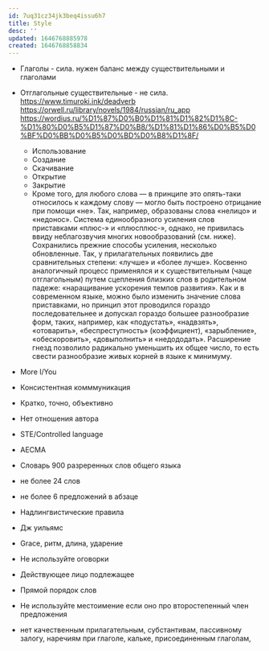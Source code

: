 ```yaml
---
id: 7uq31cz34jk3beq4issu6h7
title: Style
desc: ''
updated: 1646768885978
created: 1646768858834
---
```


- Глаголы - сила. нужен баланс между существительными и глаголами
- Отглагольные существительные - не сила. https://www.timuroki.ink/deadverb https://orwell.ru/library/novels/1984/russian/ru_app https://wordius.ru/%D1%87%D0%B0%D1%81%D1%82%D1%8C-%D1%80%D0%B5%D1%87%D0%B8/%D1%81%D1%86%D0%B5%D0%BF%D0%BB%D0%B5%D0%BD%D0%B8%D1%8F/ 
  - Использование
  - Создание
  - Скачивание
  - Открытие
  - Закрытие
  - Кроме того, для любого слова — в принципе это опять-таки относилось к каждому слову — могло быть построено отрицание при помощи «не». Так, например, образованы слова «нелицо» и «недонос». Система единообразного усиления слов приставками «плюс-» и «плюсплюс-», однако, не привилась ввиду неблагозвучия многих новообразований (см. ниже). Сохранились прежние способы усиления, несколько обновленные. Так, у прилагательных появились две сравнительных степени: «лучше» и «более лучше». Косвенно аналогичный процесс применялся и к существительным (чаще отглагольным) путем сцепления близких слов в родительном падеже: «наращивание ускорения темпов развития». Как и в современном языке, можно было изменить значение слова приставками, но принцип этот проводился гораздо последовательнее и допускал гораздо большее разнообразие форм, таких, например, как «подустать», «надвзять», «отоварить», «беспреступность» (коэффициент), «зарыбление», «обескоровить», «довыполнить» и «недододать». Расширение гнезд позволило радикально уменьшить их общее число, то есть свести разнообразие живых корней в языке к минимуму.

- More I/You
- Консистентная комммуникация
- Кратко, точно, объективно
- Нет отношения автора
- STE/Controlled language
- AECMA
- Словарь 900 разреренных слов общего языка
- не более 24 слов
- не более 6 предложений в абзаце
- Надлингвистические правила
- Дж уильямс
- Grace, ритм, длина, ударение
- Не используйте оговорки
- Действующее лицо подлежащее
- Прямой порядок слов
- Не используйте местоимение если оно про второстепенный член предложения
- нет качественным прилагательным, субстантивам, пассивному залогу, наречиям при глаголе, кальке, присоединенным глаголам, 

